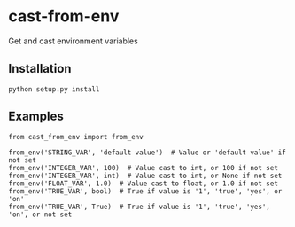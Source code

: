 # cast-from-env

Get and cast environment variables

## Installation

`python setup.py install`

## Examples

    from cast_from_env import from_env

    from_env('STRING_VAR', 'default value')  # Value or 'default value' if not set
    from_env('INTEGER_VAR', 100)  # Value cast to int, or 100 if not set
    from_env('INTEGER_VAR', int)  # Value cast to int, or None if not set
    from_env('FLOAT_VAR', 1.0)  # Value cast to float, or 1.0 if not set
    from_env('TRUE_VAR', bool)  # True if value is '1', 'true', 'yes', or 'on'
    from_env('TRUE_VAR', True)  # True if value is '1', 'true', 'yes', 'on', or not set
